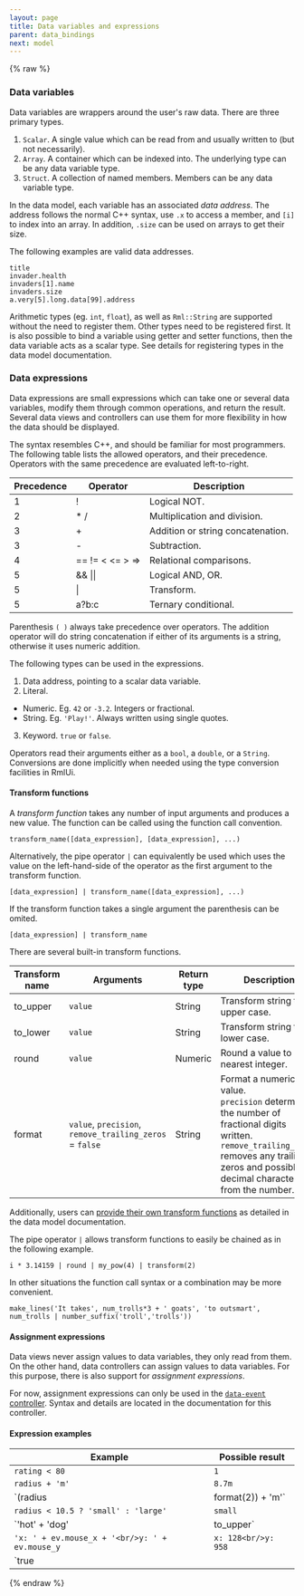 ```yaml
---
layout: page
title: Data variables and expressions
parent: data_bindings
next: model
---
```


{% raw %}

### Data variables

Data variables are wrappers around the user's raw data. There are three primary types.

1. `Scalar`. A single value which can be read from and usually written to (but not necessarily).
2. `Array`. A container which can be indexed into. The underlying type can be any data variable type.
3. `Struct`. A collection of named members. Members can be any data variable type.

In the data model, each variable has an associated *data address*. The address follows the normal C++ syntax, use `.x` to access a member, and `[i]` to index into an array. In addition, `.size` can be used on arrays to get their size.

The following examples are valid data addresses.
```
title
invader.health
invaders[1].name
invaders.size
a.very[5].long.data[99].address
```

Arithmetic types (eg. `int`, `float`), as well as `Rml::String` are supported without the need to register them. Other types need to be registered first. It is also possible to bind a variable using getter and setter functions, then the data variable acts as a scalar type. See details for registering types in the data model documentation.


### Data expressions

Data expressions are small expressions which can take one or several data variables, modify them through common operations, and return the result. Several data views and controllers can use them for more flexibility in how the data should be displayed.

The syntax resembles C++, and should be familiar for most programmers. The following table lists the allowed operators, and their precedence. Operators with the same precedence are evaluated left-to-right.

| Precedence| Operator        | Description                       |
| --------- | ----------------| --------------------------------- |
|   1       |  !              | Logical NOT.                      |
|   2       |  \* /           | Multiplication and division.      |
|   3       |  +              | Addition or string concatenation. |
|   3       |  -              | Subtraction.                      |
|   4       | == != < <= > => | Relational comparisons.           |
|   5       | && \|\|         | Logical AND, OR.                  |
|   5       | \|              | Transform.                        |
|   5       | a?b:c           | Ternary conditional.              |

Parenthesis `( )` always take precedence over operators. The addition operator will do string concatenation if either of its arguments is a string, otherwise it uses numeric addition.

The following types can be used in the expressions.

1. Data address, pointing to a scalar data variable.
2. Literal.
  - Numeric. Eg. `42` or `-3.2`. Integers or fractional.
  - String. Eg. `'Play!'`. Always written using single quotes.
3. Keyword. `true` or `false`.

Operators read their arguments either as a `bool`, a `double`, or a `String`. Conversions are done implicitly when needed using the type conversion facilities in RmlUi.

#### Transform functions

A *transform function* takes any number of input arguments and produces a new value. The function can be called using the function call convention.
```
transform_name([data_expression], [data_expression], ...)
```
Alternatively, the pipe operator `|` can equivalently be used which uses the value on the left-hand-side of the operator as the first argument to the transform function.
```
[data_expression] | transform_name([data_expression], ...)
```
If the transform function takes a single argument the parenthesis can be omited.
```
[data_expression] | transform_name
```

There are several built-in transform functions.

| Transform name | Arguments                                                | Return type  | Description                           |
| -------------  | -------------------------------------------------------- | ------------ | ------------------------------------- |
|   to_upper     |  `value`                                                 | String       | Transform string to upper case.       |
|   to_lower     |  `value`                                                 | String       | Transform string to lower case.       |
|   round        |  `value`                                                 | Numeric      | Round a value to its nearest integer. |
|   format       |  `value`, `precision`, `remove_trailing_zeros` = `false` | String       | Format a numeric value.<br/>`precision` determines the number of fractional digits written.<br/>`remove_trailing_zeros` removes any trailing zeros and possibly the decimal character from the number. |

Additionally, users can [provide their own transform functions](model.html#registering-transforms) as detailed in the data model documentation.

The pipe operator `|` allows transform functions to easily be chained as in the following example.
```
i * 3.14159 | round | my_pow(4) | transform(2)
```
In other situations the function call syntax or a combination may be more convenient.
```
make_lines('It takes', num_trolls*3 + ' goats', 'to outsmart', num_trolls | number_suffix('troll','trolls'))
```


#### Assignment expressions

Data views never assign values to data variables, they only read from them. On the other hand, data controllers can assign values to data variables. For this purpose, there is also support for *assignment expressions*.

For now, assignment expressions can only be used in the [`data-event` controller](views_and_controllers.html#data-event). Syntax and details are located in the documentation for this controller.


#### Expression examples


| Example                                                                 | Possible result       |
| ---------------------------------------------------------------------   | --------------------- |
| `rating < 80`                                                           | `1`                   |
| `radius + 'm'`                                                          | `8.7m`                |
| `(radius | format(2)) + 'm'`                                            | `8.70m`               |
| `radius < 10.5 ? 'small' : 'large'`                                     | `small`               |
| `'hot' + 'dog' | to_upper`                                              | `HOTDOG`              |
| `'x: ' + ev.mouse_x + '<br/>y: ' + ev.mouse_y`                          | `x: 128<br/>y: 958`   |
| `true || false ? (true && 3==1+2 ? 'Absolutely!' : 'well..') : 'no'`    | `Absolutely!`         |


{% endraw %}

